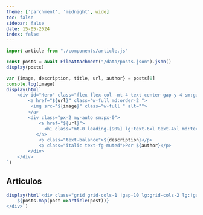 ```yaml
---
theme: ['parchment', 'midnight', wide]
toc: false
sidebar: false
date: 15-05-2024
index: false
---
```


<style>
#observablehq-center > main {
    margin-left: auto;
    margin-right: auto;
}

#observablehq-center > main {
    width: 100%;
}
@media (min-width: 640px) {
    #observablehq-center > main {
        max-width: 640px;
    }
}
@media (min-width: 768px) {
    #observablehq-center > main {
        max-width: 768px;
    }
}
@media (min-width: 1024px) {
    #observablehq-center > main {
        max-width: 1024px;
    }
}
@media (min-width: 1280px) {
    #observablehq-center > main {
        max-width: 1280px;
    }
}
@media (min-width: 1536px) {
    #observablehq-center > main {
        max-width: 1536px;
    }
}

#observablehq-center {
    margin-top: 0px !important;
    margin-left: 0px !important;
    margin-right: 0px !important;
}

#observablehq-header > nav > img {
    margin-left: 0.5rem;
}

#observablehq-header > nav > div {
    margin-right: 0.5rem;
}
</style>


```js
import article from "./components/article.js"
```


```js
const posts = await FileAttachment("/data/posts.json").json()
display(posts)

```


```js
var {image, description, title, url, author} = posts[0]
console.log(image)
display(html`
    <div id="Hero" class="flex flex-col -mt-4 text-center gap-y-4 sm:gap-y-0 gap-x-12 md:flex-row md:text-left">
        <a href="${url}" class="w-full md:order-2 ">
         <img src="${image}" class="w-full " alt="">
        </a>
        <div class="px-2 my-auto sm:px-0">
            <a href="${url}">
              <h1 class="mt-0 leading-[90%] lg:text-6xl text-4xl md:text-5xl text-pretty text-fg-focus capitalize">${title}</h1>
           </a>
            <p class="text-balance">${description}</p>
            <p class="italic text-fg-muted">Por ${author}</p>
        </div>
    </div>
`)  
```



<h2 class="w-full pl-2">Articulos</h2>


```js
display(html`<div class="grid grid-cols-1 !gap-10 lg:grid-cols-2 lg:!gap-x-12 lg:!gap-y-16  auto-rows-min ">
    ${posts.map(post =>article(post))}
</div>`)

```

